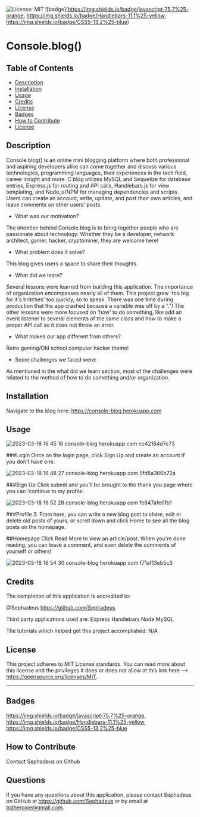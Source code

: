 ![License: MIT](https://img.shields.io/badge/License-MIT-yellow.svg) ![badge](https://img.shields.io/badge/javascript-75.7%25-orange, https://img.shields.io/badge/Handlebars-11.1%25-yellow, https://img.shields.io/badge/CSS5-13.2%25-blue)

  # Console.blog()

  ## Table of Contents
  - [Description](#description)
  - [Installation](#installation)
  - [Usage](#usage)
  - [Credits](#credits)
  - [License](#license)
  - [Badges](#badges)
  - [How to Contribute](#how-to-contribute)
  - [License](#license)
  
 ## Description
  
Console.blog() is an online mini blogging platform where both professional and aspiring developers alike can come together and discuss various technologies, programming languages, their experiences in the tech field, career insight and more. C.blog utilizes MySQL and Sequelize for database entries, Express.js for routing and API calls, Handlebars.js for view templating, and Node.js/NPM for managing dependencies and scripts.  Users can create an account, write, update, and post their own articles, and leave comments on other users' posts. 
  
- What was our motivation?
  
The intention behind Console.blog is to bring together people who are passionate about technology. Whether they be a developer, network architect, gamer, hacker, cryptominer, they are welcome here!
  
- What problem does it solve?
  
This blog gives users a space to share their thoughts.
  
- What did we learn?
  
Several lessons were learned from building this application. The importance of organization encompasses nearly all of them. This project grew 'too big for it's britches' too quickly, so to speak. There was one time during production that the app crashed because a variable was off by a "."! The other lessons were more focused on 'how' to do something, like add an event listener to several elements of the same class and how to make a proper API call so it does not throw an error.
  
- What makes our app different from others?
  
Retro gaming/Old school computer hacker theme!
  
- Some challenges we faced were:
  
As mentioned in the what did we learn section, most of the challenges were related to the method of how to do something and/or organization.
  
## Installation
  
Navigate to the blog here: https://console-blog.herokuapp.com

  
## Usage

![2023-03-18 16 45 16 console-blog herokuapp com cc42184d7c73](https://user-images.githubusercontent.com/90430093/226138590-6435fe8c-06cc-4e3c-bb89-ca4b55415d50.jpg)

###Login
 Once on the login page, click Sign Up and create an account if you don't have one. 

![2023-03-18 16 48 27 console-blog herokuapp com 5fd5a366b72a](https://user-images.githubusercontent.com/90430093/226138710-fa1273a9-df76-479f-a3ce-275d4be07d51.jpg)

###Sign Up
Click submit and you'll be brought to the thank you page where you can 'continue to my profile'. 

![2023-03-18 16 52 28 console-blog herokuapp com fe847afe0fb1](https://user-images.githubusercontent.com/90430093/226139135-e2b7b5f1-5478-48b1-be35-041ae18850b6.jpg)

###Profile
3. From here, you can write a new blog post to share, edit or delete old posts of yours, or scroll down and click Home to see all the blog posts on the homepage. 

##Homepage
Click Read More to view an article/post. When you're done reading, you can leave a comment, and even delete the comments of yourself or others!  

![2023-03-18 16 54 30 console-blog herokuapp com f71af13eb5c3](https://user-images.githubusercontent.com/90430093/226139205-b827a86c-981c-4651-bf9b-e60e5d6556b3.jpg)

  
## Credits
  
The completion of this application is accredited to: 
  
@Sephadeus https://github.com/Sephadeus
  
Third party applications used are: Express Handlebars Node MySQL
  
The tutorials which helped get this project accomplished: N/A 
  


## License
  
This project adheres to MIT License standards. You can read more about this license and the privileges it does or does not allow at this link here --> https://opensource.org/licenses/MIT.  
  
---
  
## Badges
  
https://img.shields.io/badge/javascript-75.7%25-orange, https://img.shields.io/badge/Handlebars-11.1%25-yellow, https://img.shields.io/badge/CSS5-13.2%25-blue
  
## How to Contribute
  
Contact Sephadeus on Github
  
## Questions
  
If you have any questions about this application, please contact Sephadeus on GitHub at https://github.com/Sephadeus or by email at bizherojoe@gmail.com.
  